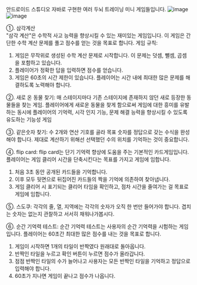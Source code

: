 안드로이드 스튜디오 자바로 구현한 여러 두뇌 트레이닝 미니 게임들입니다.
![image](https://github.com/gyun97/Android_Brain_Training_Games/assets/143414166/440b1f45-78bb-41cd-973b-8bd88139a4fa)
![image](https://github.com/gyun97/Android_Brain_Training_Games/assets/143414166/02fe369f-7995-4cb6-bbb6-00629165ec0f)

①. 삼각계산   
"삼각 계산"은 수학적 사고 능력을 향상시킬 수 있는 재미있는 게임입니다. 이 게임은 간단한 수학 계산 문제를 풀고 점수를 얻는 것을 목표로 합니다.
게임 규칙:
1. 게임은 무작위로 생성된 수학 계산 문제로 시작합니다. 이 문제는 덧셈, 뺄셈, 곱셈을 포함하고 있습니다.
2. 플레이어가 정확한 답을 입력하면 점수를 얻습니다.
3. 게임은 60초의 시간 제한이 있습니다. 플레이어는 시간 내에 최대한 많은 문제를 해결하도록 노력해야 합니다.


②. 새로 온 동물 찾기: 
매 스테이지마다 기존 스테이지에 존재하지 않던 새로 등장한 동물들을 찾는 게임. 플레이어에게 새로운 동물을 찾게 함으로써 게임에 대한 흥미를 유발하는 동시에 플레이어의 기억력, 시각 인지 기능, 문제 해결 능력을 향상시킬 수 있도록 유도하는 기능성 게임


③. 같은숫자 찾기: 
수 2개와 연산 기호를 골라 목표 숫자를 정답으로 갖는 수식을 완성해야 합니다. 제대로 계산하기 위해선 선택했던 수의 위치를 기억하는 것이 중요합니다.


④. flip card:
flip card는 단기 기억력 향상에 도움을 주는 기본적인 카드게임입니다. 플레이어는 게임 클리어 시간을 단축시킨다는 목표를 가지고 게임에 임합니다.
1. 처음 3초 동안 공개된 카드들을 기억합니다.
2. 이후 모두 뒷면으로 뒤집어진 카드들의 짝을 기억에 의존하여 찾아냅니다.
3. 게임 클리어 시 표기되는 클리어 타임을 확인하고, 점차 시간을 줄여가는 걸 목표로 게임에 임합니다.


⑤. 스도쿠:
각각의 줄, 열, 지역에는 각각의 숫자가 오직 한 번만 들어가야 합니다. 겹치는 숫자는 없는지 관찰하고 서서히 채워나가봅시다.


⑥. 순간 기억력 테스트:
순간 기억력 테스트는 사용자의 순간 기억력을 시험하는 게임입니다. 플레이어는 60초간 최대한 많은 점수를 내는 것을 목표로 합니다.

1. 게임이 시작하면 1개의 타일이 반짝였다 원래대로 돌아옵니다.
2. 반짝인 타일을 누르고 확인 버튼이 누르면 점수가 올라갑니다.
3. 점점 반짝인 타일의 수가 늘어나고 사용자는 모든 반짝인 타일을 기억하고 정답으로 입력해야 합니다.
4. 60초가 지나면 게임이 끝나고 점수가 나옵니다.
